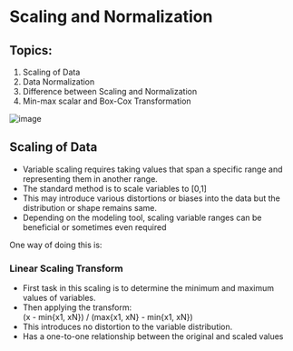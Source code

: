 # Scaling and Normalization

## Topics:
1. Scaling of Data
2. Data Normalization
3. Difference between Scaling and Normalization
4. Min-max scalar and Box-Cox Transformation

![image](https://user-images.githubusercontent.com/58979984/114996418-7215be80-9ebc-11eb-8b8a-d27e753763b4.png)

## Scaling of Data
- Variable scaling requires taking values that span a specific range and representing them in another range.
- The standard method is to scale variables to [0,1]
- This may introduce various distortions or biases into the data but the distribution or shape remains same. 
- Depending on the modeling tool, scaling variable ranges can be beneficial or sometimes even required

One way of doing this is:

### Linear Scaling Transform
- First task in this scaling is to determine the minimum and maximum values of variables.
- Then applying the transform:
<br/> (x - min{x1, xN}) / (max{x1, xN} - min{x1, xN}) <br/>
- This introduces no distortion to the variable distribution.
- Has a one-to-one relationship between the original and scaled values
